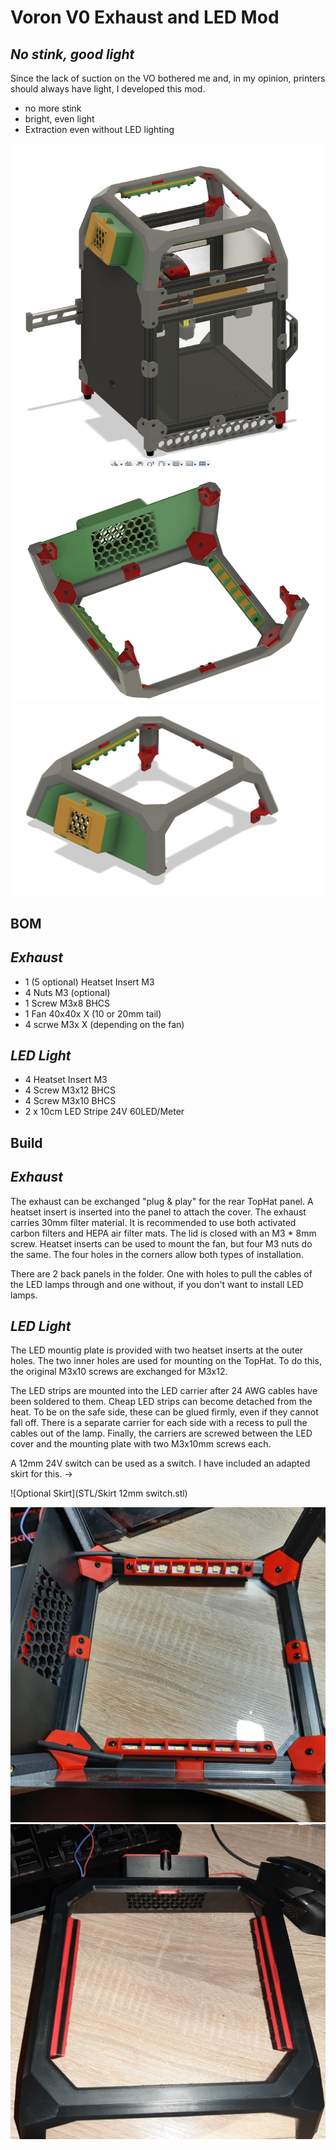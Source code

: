 # Voron V0 Exhaust and LED Mod
## _No stink, good light_

Since the lack of suction on the VO bothered me and, in my opinion, printers should always have light, I developed this mod.

- no more stink
- bright, even light
- Extraction even without LED lighting

![Konstruktion_1](img/Konstruktion_1.PNG)
![Konstruktion_2](img/Konstruktion_2.PNG)
![Konstruktion_3](img/Konstruktion_3.PNG)

## BOM
## _Exhaust_

- 1 (5 optional) Heatset Insert M3
- 4 Nuts M3 (optional)
- 1 Screw M3x8 BHCS
- 1 Fan 40x40x X (10 or 20mm tail)
- 4 scrwe M3x X (depending on the fan)
 
## _LED Light_

- 4 Heatset Insert M3
- 4 Screw M3x12 BHCS
- 4 Screw M3x10 BHCS
- 2 x 10cm LED Stripe 24V 60LED/Meter

## Build

## _Exhaust_

The exhaust can be exchanged "plug & play" for the rear TopHat panel. A heatset insert is inserted into the panel to attach the cover. The exhaust carries 30mm filter material. 
It is recommended to use both activated carbon filters and HEPA air filter mats. The lid is closed with an M3 * 8mm screw.
Heatset inserts can be used to mount the fan, but four M3 nuts do the same. The four holes in the corners allow both types of installation.

There are 2 back panels in the folder. One with holes to pull the cables of the LED lamps through and one without, if you don't want to install LED lamps.


## _LED Light_

The LED mountig plate is provided with two heatset inserts at the outer holes. The two inner holes are used for mounting on the TopHat. To do this, the original M3x10 screws are exchanged for M3x12.

The LED strips are mounted into the LED carrier after 24 AWG cables have been soldered to them. Cheap LED strips can become detached from the heat. To be on the safe side, these can be glued firmly, even if they cannot fall off. 
There is a separate carrier for each side with a recess to pull the cables out of the lamp.
Finally, the carriers are screwed between the LED cover and the mounting plate with two M3x10mm screws each.

A 12mm 24V switch can be used as a switch. I have included an adapted skirt for this. -> 


![Optional Skirt](STL/Skirt 12mm switch.stl)

![Foto_1](img/Foto_1.jpg)
![Foto_2](img/Foto_2.jpg)